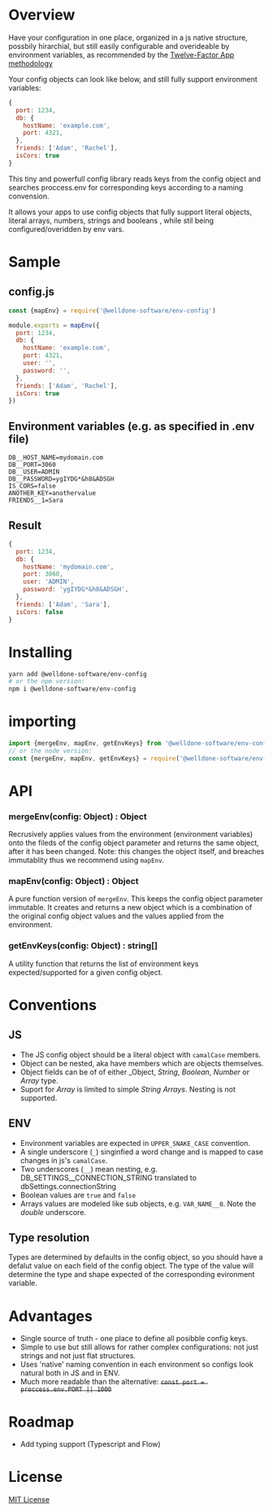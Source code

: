 # Overview
Have your configuration in one place, organized in a js native structure, possbily hirarchial, but still easily configurable and overideable by environment variables, as recommended by the [Twelve-Factor App methodology](https://en.wikipedia.org/wiki/Twelve-Factor_App_methodology)

Your config objects can look like below, and still fully support environment variables:
```js
{
  port: 1234,
  db: {
    hostName: 'example.com',
    port: 4321,
  },
  friends: ['Adam', 'Rachel'],
  isCors: true
}
```

This tiny and powerfull config library reads keys from the config object and searches proccess.env for corresponding keys according to a naming convension.

It allows your apps to use config objects that fully support literal objects, literal arrays, numbers, strings and booleans , while stil being configured/overidden by env vars.

# Sample

## config.js
```js
const {mapEnv} = require('@welldone-software/env-config')

module.exports = mapEnv({
  port: 1234,
  db: {
    hostName: 'example.com',
    port: 4321,
    user: '',
    password: '',
  },
  friends: ['Adam', 'Rachel'],
  isCors: true
})
```

## Environment variables (e.g. as specified in .env file)
```
DB__HOST_NAME=mydomain.com
DB__PORT=3060
DB__USER=ADMIN
DB__PASSWORD=ygIYDG*&h8&ADSGH
IS_CORS=false
ANOTHER_KEY=anothervalue
FRIENDS__1=Sara
```

## Result
```js
{
  port: 1234,
  db: {
    hostName: 'mydomain.com',
    port: 3060,
    user: 'ADMIN',
    password: 'ygIYDG*&h8&ADSGH',
  },
  friends: ['Adam', 'Sara'],
  isCors: false
}
```

# Installing

```bash
yarn add @welldone-software/env-config
# or the npm version:
npm i @welldone-software/env-config
```

# importing

```js
import {mergeEnv, mapEnv, getEnvKeys} from '@welldone-software/env-config';
// or the node version:
const {mergeEnv, mapEnv, getEnvKeys} = require('@welldone-software/env-config');
```

# API

### mergeEnv(config: Object) : Object
Recrusively applies values from the environment (environment variables) onto the fileds of the config object parameter and returns the same object, after it has been changed. 
Note: this changes the object itself, and breaches immutablity thus we recommend using `mapEnv`.

### mapEnv(config: Object) : Object
A pure function version of `mergeEnv`. This keeps the config object parameter immutable. It creates and returns a new object which is a combination of the original config object values and the values applied from the environment.

### getEnvKeys(config: Object) : string[]
A utility function that returns the list of environment keys expected/supported for a given config object. 

# Conventions

## JS
* The JS config object should be a literal object with `camalCase` members.
* Object can be nested, aka have members which are objects themselves.
* Object fields can be of of either _Object, _String_, _Boolean_, _Number_ or _Array_ type.
* Suport for _Array_ is limited to simple _String Arrays_. Nesting is not supported.

## ENV
* Environment variables are expected in `UPPER_SNAKE_CASE` convention.
* A single underscore (`_`) singinfied a word change and is mapped to case changes in js's `camalCase`.
* Two underscores (`__`) mean nesting, e.g. DB_SETTINGS__CONNECTION_STRING translated to dbSettings.connectionString
* Boolean values are `true` and `false`
* Arrays values are modeled like sub objects, e.g. `VAR_NAME__0`. Note the _double_ underscore.

## Type resolution
Types are determined by defaults in the config object, so you should have a defalut value on each field of the config object. The type of the value will determine the type and shape expected of the corresponding evironment variable.

# Advantages

* Single source of truth - one place to define all posibble config keys.
* Simple to use but still allows for rather complex configurations: not just strings and not just flat structures.
* Uses 'native' naming convention in each environment so configs look natural both in JS and in ENV. 
* Much more readable than the alternative: <s>`const port = proccess.env.PORT || 1000`</s>


# Roadmap
* Add typing support (Typescript and Flow)

# License

[MIT License](LICENSE)
